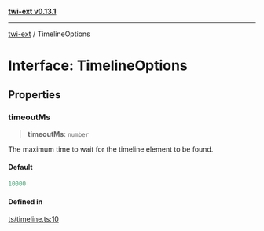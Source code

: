 [**twi-ext v0.13.1**](../README.md)

***

[twi-ext](../README.md) / TimelineOptions

# Interface: TimelineOptions

## Properties

### timeoutMs

> **timeoutMs**: `number`

The maximum time to wait for the timeline element to be found.

#### Default

```ts
10000
```

#### Defined in

[ts/timeline.ts:10](https://github.com/Robot-Inventor/twi-ext/blob/ed9aaed7e9dce7dc374b0f5176cd6643ec4af3bd/src/ts/timeline.ts#L10)
